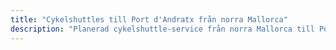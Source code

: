 ```yaml
---
title: "Cykelshuttles till Port d'Andratx från norra Mallorca"
description: "Planerad cykelshuttle-service från norra Mallorca till Port d'Andratx. Cykla ena vägen, shuttle tillbaka."
---
```


<!-- Content will be added later -->
